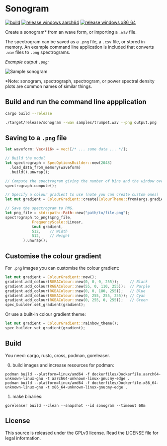 # Sonogram

[![build](https://github.com/crs-org/sonogram/actions/workflows/ci.yml/badge.svg)](https://github.com/crs-org/sonogram/actions/workflows/ci.yml)
[![release windows aarch64](https://github.com/crs-org/sonogram/actions/workflows/release-win_aarch64.yml/badge.svg)](https://github.com/crs-org/sonogram/actions/workflows/release-win_aarch64.yml)
[![release windows x86_64](https://github.com/crs-org/sonogram/actions/workflows/release-win_x86_64.yml/badge.svg)](https://github.com/crs-org/sonogram/actions/workflows/release-win_x86_64.yml)

Create a sonogram\* from an wave form, or importing a `.wav` file.

The spectrogram can be saved as a `.png` file, a `.csv` file, or
stored in memory. An example command line application is included
that converts `.wav` files to `.png` spectrograms.

_Example output `.png`:_

![Sample sonogram](https://raw.githubusercontent.com/psiphi75/sonogram/master/samples/Globular-PoppingOut.png)

\*Note: sonogram, spectrograph, spectrogram, or power spectral density
plots are common names of similar things.

## Build and run the command line appplication

```sh
cargo build --release

./target/release/sonogram --wav samples/trumpet.wav --png output.png
```

## Saving to a `.png` file

```Rust
let waveform: Vec<i16> = vec![/* ... some data ... */];

// Build the model
let spectrograph = SpecOptionsBuilder::new(2048)
  .load_data_from_memory(waveform)
  .build().unwrap();

// Compute the spectrogram giving the number of bins and the window overlap.
spectrograph.compute();

// Specify a colour gradient to use (note you can create custom ones)
let mut gradient = ColourGradient::create(ColourTheme::from(args.gradient));

// Save the spectrogram to PNG.
let png_file = std::path::Path::new("path/to/file.png");
spectrograph.to_png(&png_file, 
            FrequencyScale::Linear,
            &mut gradient,
            512,    // Width
            512,    // Height
        ).unwrap();
```

## Customise the colour gradient

For `.png` images you can customise the colour gradient:

```Rust
let mut gradient = ColourGradient::new();
gradient.add_colour(RGBAColour::new(0, 0, 0, 255));     // Black
gradient.add_colour(RGBAColour::new(55, 0, 110, 255));  // Purple
gradient.add_colour(RGBAColour::new(0, 0, 180, 255));   // Blue
gradient.add_colour(RGBAColour::new(0, 255, 255, 255)); // Cyan
gradient.add_colour(RGBAColour::new(0, 255, 0, 255));   // Green
spec_builder.set_gradient(gradient);
```

Or use a built-in colour gradient theme:

```Rust
let mut gradient = ColourGradient::rainbow_theme();
spec_builder.set_gradient(gradient);
```

## Build

You need: cargo, rustc, cross, podman, goreleaser.

0. build images and increase resources for podman:

```shell
podman build --platform=linux/amd64 -f dockerfiles/Dockerfile.aarch64-unknown-linux-gnu -t aarch64-unknown-linux-gnu:my-edge .
podman build --platform=linux/amd64 -f dockerfiles/Dockerfile.x86_64-unknown-linux-gnu -t x86_64-unknown-linux-gnu:my-edge .
```

1. make binaries:

```shell
goreleaser build --clean --snapshot --id sonogram --timeout 60m
```

## License

This source is released under the GPLv3 license. Read the LICENSE file for legal information.
